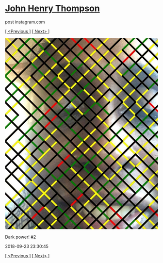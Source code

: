 # [John Henry Thompson](../README.md)
post instagram.com

[[ <Previous ]](2018-09-23-5.md) [[ Next> ]](2018-09-23-7.md)

[![](../media/2018-09-23/Dark-power-2.jpg)](../README.md)

Dark power! #2

2018-09-23 23:30:45

[[ <Previous ]](2018-09-23-5.md) [[ Next> ]](2018-09-23-7.md)